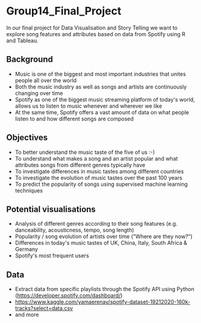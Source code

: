 # Group14_Final_Project

In our final project for Data Visualisation and Story Telling we want to explore song features and attributes based on data from Spotify using R and Tableau. 

## Background
- Music is one of the biggest and most important industries that unites people all over the world
- Both the music industry as well as songs and artists are continuously changing over time
- Spotify as one of the biggest music streaming platform of today's world, allows us to listen to music whenever and wherever we like
- At the same time, Spotify offers a vast amount of data on what people listen to and how different songs are composed 

## Objectives
- To better understand the music taste of the five of us :-)
- To understand what makes a song and an artist popular and what attributes songs from different genres typically have
- To investigate differences in music tastes among different countries
- To investigate the evolution of music tastes over the past 100 years
- To predict the popularity of songs using supervised machine learning techniques 

## Potential visualisations
- Analysis of different genres according to their song features (e.g. danceability, acousticness, tempo, song length)
- Popularity / song evolution of artists over time ("Where are they now?")
- Differences in today's music tastes of UK, China, Italy, South Africa & Germany
- Spotify's most frequent users

## Data
- Extract data from specific playlists through the Spotify API using Python (https://developer.spotify.com/dashboard/)
- https://www.kaggle.com/yamaerenay/spotify-dataset-19212020-160k-tracks?select=data.csv
- and more

